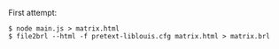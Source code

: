 First attempt:

    $ node main.js > matrix.html
    $ file2brl --html -f pretext-liblouis.cfg matrix.html > matrix.brl
